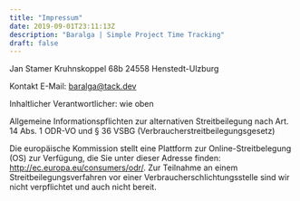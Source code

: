 ```yaml
---
title: "Impressum"
date: 2019-09-01T23:11:13Z
description: "Baralga | Simple Project Time Tracking"
draft: false
---
```


Jan Stamer
Kruhnskoppel 68b
24558 Henstedt-Ulzburg

Kontakt
E-Mail: baralga@tack.dev

Inhaltlicher Verantwortlicher: wie oben

Allgemeine Informationspflichten zur alternativen Streitbeilegung nach Art. 14 Abs. 1 ODR-VO und § 36 VSBG (Verbraucherstreitbeilegungsgesetz)

Die europäische Kommission stellt eine Plattform zur Online-Streitbelegung (OS) zur Verfügung, die Sie unter dieser Adresse finden: http://ec.europa.eu/consumers/odr/. Zur Teilnahme an einem Streitbeilegungsverfahren vor einer Verbraucherschlichtungsstelle sind wir nicht verpflichtet und auch nicht bereit.


